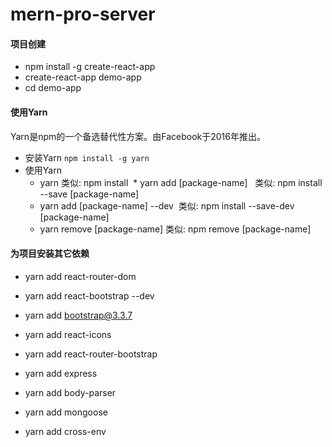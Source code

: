 # mern-pro-server
#### 项目创建
* npm install -g create-react-app
* create-react-app demo-app
* cd demo-app

#### 使用Yarn
Yarn是npm的一个备选替代性方案。由Facebook于2016年推出。
- 安装Yarn
 <code>npm install -g yarn</code>
- 使用Yarn
  * yarn  类似: npm install
  * yarn add [package-name]   类似: npm install --save [package-name] 
  * yarn add [package-name] --dev  类似: npm install --save-dev [package-name] 
  * yarn remove [package-name]   类似: npm remove  [package-name] 
  
#### 为项目安装其它依赖
* yarn add react-router-dom
* yarn add react-bootstrap --dev
* yarn add bootstrap@3.3.7
* yarn add react-icons
* yarn add react-router-bootstrap

* yarn add express 
* yarn add body-parser 
* yarn add mongoose
* yarn add cross-env



